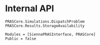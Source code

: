 # Internal API

```@docs
PRASCore.Simulations.DispatchProblem
PRASCore.Results.StorageAvailability
```

```@autodocs
Modules = [SiennaPRASInterface, PRASCore]
Public = false
```


